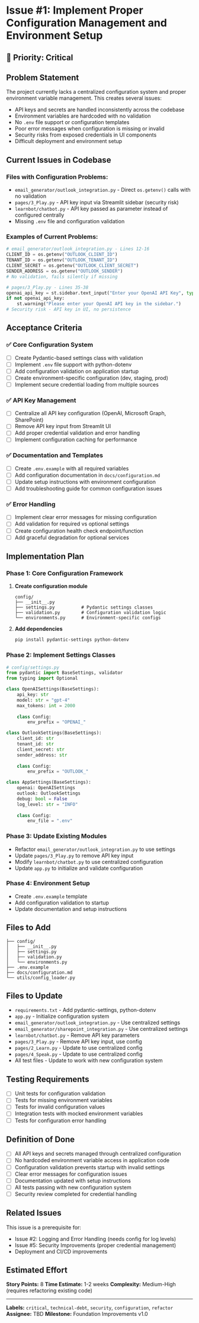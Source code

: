 # Issue #1: Implement Proper Configuration Management and Environment Setup

## 🔴 Priority: Critical

## Problem Statement

The project currently lacks a centralized configuration system and proper environment variable management. This creates several issues:

- API keys and secrets are handled inconsistently across the codebase
- Environment variables are hardcoded with no validation
- No `.env` file support or configuration templates
- Poor error messages when configuration is missing or invalid
- Security risks from exposed credentials in UI components
- Difficult deployment and environment setup

## Current Issues in Codebase

### Files with Configuration Problems:
- `email_generator/outlook_integration.py` - Direct `os.getenv()` calls with no validation
- `pages/3_Play.py` - API key input via Streamlit sidebar (security risk)
- `learnbot/chatbot.py` - API key passed as parameter instead of configured centrally
- Missing `.env` file and configuration validation

### Examples of Current Problems:
```python
# email_generator/outlook_integration.py - Lines 12-16
CLIENT_ID = os.getenv("OUTLOOK_CLIENT_ID")
TENANT_ID = os.getenv("OUTLOOK_TENANT_ID") 
CLIENT_SECRET = os.getenv("OUTLOOK_CLIENT_SECRET")
SENDER_ADDRESS = os.getenv("OUTLOOK_SENDER")
# No validation, fails silently if missing
```

```python
# pages/3_Play.py - Lines 35-38
openai_api_key = st.sidebar.text_input("Enter your OpenAI API Key", type="password")
if not openai_api_key:
    st.warning("Please enter your OpenAI API key in the sidebar.")
# Security risk - API key in UI, no persistence
```

## Acceptance Criteria

### ✅ Core Configuration System
- [ ] Create Pydantic-based settings class with validation
- [ ] Implement `.env` file support with python-dotenv
- [ ] Add configuration validation on application startup
- [ ] Create environment-specific configuration (dev, staging, prod)
- [ ] Implement secure credential loading from multiple sources

### ✅ API Key Management
- [ ] Centralize all API key configuration (OpenAI, Microsoft Graph, SharePoint)
- [ ] Remove API key input from Streamlit UI
- [ ] Add proper credential validation and error handling
- [ ] Implement configuration caching for performance

### ✅ Documentation and Templates
- [ ] Create `.env.example` with all required variables
- [ ] Add configuration documentation in `docs/configuration.md`
- [ ] Update setup instructions with environment configuration
- [ ] Add troubleshooting guide for common configuration issues

### ✅ Error Handling
- [ ] Implement clear error messages for missing configuration
- [ ] Add validation for required vs optional settings
- [ ] Create configuration health check endpoint/function
- [ ] Add graceful degradation for optional services

## Implementation Plan

### Phase 1: Core Configuration Framework
1. **Create configuration module**
   ```
   config/
   ├── __init__.py
   ├── settings.py          # Pydantic settings classes
   ├── validation.py        # Configuration validation logic
   └── environments.py      # Environment-specific configs
   ```

2. **Add dependencies**
   ```bash
   pip install pydantic-settings python-dotenv
   ```

### Phase 2: Implement Settings Classes
```python
# config/settings.py
from pydantic import BaseSettings, validator
from typing import Optional

class OpenAISettings(BaseSettings):
    api_key: str
    model: str = "gpt-4"
    max_tokens: int = 2000
    
    class Config:
        env_prefix = "OPENAI_"

class OutlookSettings(BaseSettings):
    client_id: str
    tenant_id: str
    client_secret: str
    sender_address: str
    
    class Config:
        env_prefix = "OUTLOOK_"

class AppSettings(BaseSettings):
    openai: OpenAISettings
    outlook: OutlookSettings
    debug: bool = False
    log_level: str = "INFO"
    
    class Config:
        env_file = ".env"
```

### Phase 3: Update Existing Modules
- Refactor `email_generator/outlook_integration.py` to use settings
- Update `pages/3_Play.py` to remove API key input
- Modify `learnbot/chatbot.py` to use centralized configuration
- Update `app.py` to initialize and validate configuration

### Phase 4: Environment Setup
- Create `.env.example` template
- Add configuration validation to startup
- Update documentation and setup instructions

## Files to Add

```
├── config/
│   ├── __init__.py
│   ├── settings.py
│   ├── validation.py
│   └── environments.py
├── .env.example
├── docs/configuration.md
└── utils/config_loader.py
```

## Files to Update

- `requirements.txt` - Add pydantic-settings, python-dotenv
- `app.py` - Initialize configuration system
- `email_generator/outlook_integration.py` - Use centralized settings
- `email_generator/sharepoint_integration.py` - Use centralized settings
- `learnbot/chatbot.py` - Remove API key parameters
- `pages/3_Play.py` - Remove API key input, use config
- `pages/2_Learn.py` - Update to use centralized config
- `pages/4_Speak.py` - Update to use centralized config
- All test files - Update to work with new configuration system

## Testing Requirements

- [ ] Unit tests for configuration validation
- [ ] Tests for missing environment variables
- [ ] Tests for invalid configuration values
- [ ] Integration tests with mocked environment variables
- [ ] Tests for configuration error handling

## Definition of Done

- [ ] All API keys and secrets managed through centralized configuration
- [ ] No hardcoded environment variable access in application code
- [ ] Configuration validation prevents startup with invalid settings
- [ ] Clear error messages for configuration issues
- [ ] Documentation updated with setup instructions
- [ ] All tests passing with new configuration system
- [ ] Security review completed for credential handling

## Related Issues

This issue is a prerequisite for:
- Issue #2: Logging and Error Handling (needs config for log levels)
- Issue #5: Security Improvements (proper credential management)
- Deployment and CI/CD improvements

## Estimated Effort

**Story Points:** 8
**Time Estimate:** 1-2 weeks
**Complexity:** Medium-High (requires refactoring existing code)

---

**Labels:** `critical`, `technical-debt`, `security`, `configuration`, `refactor`
**Assignee:** TBD
**Milestone:** Foundation Improvements v1.0
